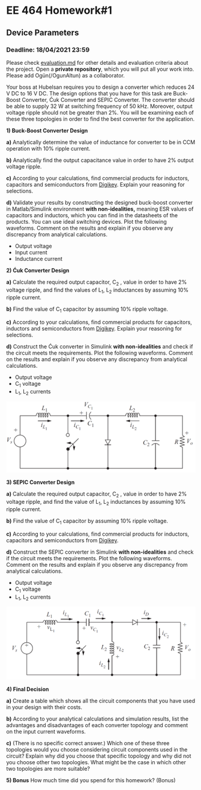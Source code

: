 # EE 464 Homework#1

## Device Parameters

### Deadline: 18/04/2021 23:59

Please check [evaluation.md](evaluation.md) for other details and evaluation criteria about the project. Open a **private repository**, which you will put all your work into. Please add Ogün(/OgunAltun) as a collaborator.

Your boss at Hubelsan requires you to design a converter which reduces 24 V DC to 16 V DC. The design options that you have for this task are Buck-Boost Converter, Ćuk Converter and SEPIC Converter. The converter should be able to supply 32 W at switching frequency of 50 kHz. Moreover, output voltage ripple should not be greater than 2%. You will be examining each of these three topologies in order to find the best converter for the application.

**1) Buck-Boost Converter Design**<br />

  **a)** Analytically determine the value of inductance for converter to be in CCM operation with 10% ripple current.

  **b)** Analytically find the output capacitance value in order to have 2% output voltage ripple.

  **c)** According to your calculations, find commercial products for inductors, capacitors and semiconductors from [Digikey](https://www.digikey.com/). Explain your reasoning for selections.

  **d)** Validate your results by constructing the designed buck-boost converter in Matlab/Simulink environment **with non-idealities,** meaning ESR values of capacitors and inductors, which you can find in the datasheets of the products. You can use ideal switching devices. Plot the following waveforms. Comment on the results and explain if you observe any discrepancy from analytical calculations.
  * Output voltage
  * Input current
  * Inductance current


**2) Ćuk Converter Design**<br />

  **a)** Calculate the required output capacitor, C<sub>2</sub> , value in order to have 2% voltage ripple, and find the values of L<sub>1</sub>, L<sub>2</sub> inductances by assuming 10% ripple current.

  **b)** Find the value of C<sub>1</sub> capacitor by assuming 10% ripple voltage.

  **c)** According to your calculations, find commercial products for capacitors, inductors and semiconductors from [Digikey](https://www.digikey.com/). Explain your reasoning for selections.

  **d)** Construct the Ćuk converter in Simulink **with non-idealities** and check if the circuit meets the requirements. Plot the following waveforms. Comment on the results and explain if you observe any discrepancy from analytical calculations.

  * Output voltage
  * C<sub>1</sub> voltage
  * L<sub>1</sub>, L<sub>2</sub> currents

![](cuk.png)


**3) SEPIC Converter Design**<br />

**a)** Calculate the required output capacitor, C<sub>2</sub> , value in order to have 2% voltage ripple, and find the value of L<sub>1</sub>, L<sub>2</sub> inductances by assuming 10% ripple current.

**b)** Find the value of C<sub>1</sub> capacitor by assuming 10% ripple voltage.

**c)** According to your calculations, find commercial products for inductors, capacitors and semiconductors from [Digikey](https://www.digikey.com/).

**d)** Construct the SEPIC converter in Simulink **with non-idealities** and check if the circuit meets the requirements. Plot the following waveforms. Comment on the results and explain if you observe any discrepancy from analytical calculations.

* Output voltage
* C<sub>1</sub> voltage
* L<sub>1</sub>, L<sub>2</sub> currents

![](sepic.png)


**4) Final Decision** <br />

**a)** Create a table which shows all the circuit components that you have used in your design with their costs.

**b)** According to your analytical calculations and simulation results, list the advantages and disadvantages of each converter topology and comment on the input current waveforms.

**c)** (There is no specific correct answer.) Which one of these three topologies would you choose considering circuit components used in the circuit? Explain why did you choose that specific topology and why did not you choose other two topologies. What might be the case in which other two topologies are more suitable?


**5) Bonus** How much time did you spend for this homework? (Bonus)
